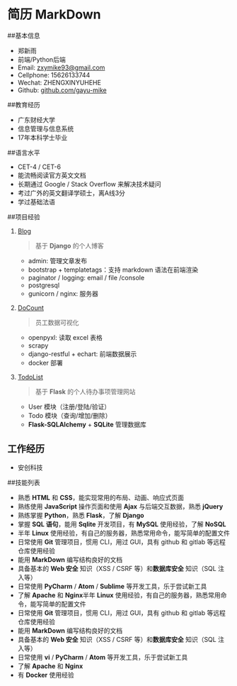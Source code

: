 # 简历 MarkDown


##基本信息

- 郑新雨
- 前端/Python后端
- Email: zxymike93@gmail.com
- Cellphone: 15626133744
- Wechat: ZHENGXINYUHEHE
- Github: [github.com/gayu-mike](https://github.com/gayu-mike)


##教育经历

- 广东财经大学
- 信息管理与信息系统
- 17年本科学士毕业


##语言水平

- CET-4 / CET-6
- 能流畅阅读官方英文文档
- 长期通过 Google / Stack Overflow 来解决技术疑问
- 考过广外的英文翻译学硕士，离A线3分
- 学过基础法语


##项目经验

1. [Blog](https://github.com/gayu-mike/zhengxinyu-dot-cc)

    > 基于 **Django** 的个人博客

    - admin: 管理文章发布
    - bootstrap + templatetags：支持 markdown 语法在前端渲染
    - paginator / logging: email / file /console
    - postgresql
    - gunicorn / nginx: 服务器

2. [DoCount](https://github.com/gayu-mike/DoCount)

    > 员工数据可视化

    - openpyxl: 读取 excel 表格
    - scrapy
    - django-restful + echart: 前端数据展示
    - docker 部署

3. [TodoList](https://github.com/zxymike/todolist)

    > 基于 **Flask** 的个人待办事项管理网站

    - User 模块（注册/登陆/验证）
    - Todo 模块（查询/增加/删除）
    - **Flask-SQLAlchemy** + **SQLite** 管理数据库


## 工作经历

- 安创科技


##技能列表

- 熟悉 **HTML** 和 **CSS**，能实现常用的布局、动画、响应式页面
- 熟练使用 **JavaScript** 操作页面和使用 **Ajax** 与后端交互数据，熟悉 **jQuery**
- 熟练掌握 **Python**，熟悉 **Flask**，了解 **Django**
- 掌握 **SQL 语句**，能用 **Sqlite** 开发项目，有 **MySQL** 使用经验，了解 **NoSQL**
- 半年 **Linux** 使用经验，有自己的服务器，熟悉常用命令，能写简单的配置文件
- 日常使用 **Git** 管理项目，惯用 CLI，用过 GUI，具有 github 和 gitlab 等远程仓库使用经验
- 能用 **MarkDown** 编写结构良好的文档
- 具备基本的 **Web 安全** 知识（XSS / CSRF 等）和**数据库安全** 知识（SQL 注入等）
- 日常使用 **PyCharm** / **Atom** / **Sublime** 等开发工具，乐于尝试新工具
- 了解 **Apache** 和 **Nginx**半年 **Linux** 使用经验，有自己的服务器，熟悉常用命令，能写简单的配置文件
- 日常使用 **Git** 管理项目，惯用 CLI，用过 GUI，具有 github 和 gitlab 等远程仓库使用经验
- 能用 **MarkDown** 编写结构良好的文档
- 具备基本的 **Web 安全** 知识（XSS / CSRF 等）和**数据库安全** 知识（SQL 注入等）
- 日常使用 **vi** / **PyCharm** / **Atom** 等开发工具，乐于尝试新工具
- 了解 **Apache** 和 **Nginx**
- 有 **Docker** 使用经验
